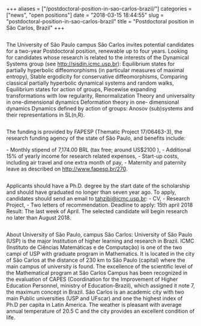 +++
aliases = ["/postdoctoral-position-in-sao-carlos-brazil/"]
categories = ["news", "open positions"]
date = "2018-03-15 18:44:55"
slug = "postdoctoral-position-in-sao-carlos-brazil"
title = "Postdoctoral position in São Carlos, Brazil"
+++
<div class="page" title="Page 1">

<div class="section">

<div class="layoutArea">

<div class="column">

The University of São Paulo campus São Carlos invites potential
candidates for a two-year Postdoctoral position, renewable up to four
years. Looking for candidates whose research is related to the interests
of the Dynamical Systems group (see <http://sisdin.icmc.usp.br>):
Equilibrium states for partially hyperbolic diffeomorphisms (in
particular measures of maximal entropy), Stable ergodicity for
conservative diffeomorphisms, Comparing classical partially hyperbolic
dynamical systems and random walks, Equilibrium states for action of
groups, Piecewise expanding transformations with low regularity,
Renormalization Theory and universality in one-dimensional dynamics
Deformation theory in one- dimensional dynamics Dynamics defined by
action of groups: Anosov (sub)systems and their representations in
SL(n,R).

</div>

<div class="page" title="Page 1">

<div class="section">

<div class="layoutArea">

<div class="column">

The funding is provided by FAPESP (Thematic Project 17/06463-3), the
research funding agency of the state of São Paulo, and benefits include:

\- Monthly stipend of 7,174.00 BRL (tax free; around US$2100 ), -
Additional 15% of yearly income for research related expenses, -
Start-up costs, including air travel and one extra month of pay, -
Maternity and paternity leave as described on
<http://www.fapesp.br/270>.

<div class="page" title="Page 1">

<div class="section">

<div class="layoutArea">

<div class="column">

Applicants should have a Ph.D. degree by the start date of the
scholarship and should have graduated no longer than seven year ago. To
apply, candidates should send an email to tahzibi@icmc.usp.br: - CV, -
Research Project, - Two letters of recommendation. Deadline to apply:
15th april 2018 Result: The last week of April. The selected candidate
will begin research no later than August 2018.

<div class="page" title="Page 2">

<div class="section">

<div class="layoutArea">

<div class="column">

About University of São Paulo, campus São Carlos: University of São
Paulo (USP) is the major Institution of higher learning and research in
Brazil. ICMC (Instituto de Ciências Matemáticas e de Computação) is one
of the two campi of USP with graduate program in Mathematics. It is
located in the city of São Carlos at the distance of 230 km to São Paulo
(capital) where the main campus of university is found. The excellence
of the scientific level of the Mathematical program at São Carlos Campus
has been recognized in the evaluation of CAPES (Coordination for the
Improvement of Higher Education Personnel, ministry of
Education-Brazil), which assigned it note 7, the maximum concept in
Brazil. São Carlos is an academic city with two main Public universities
(USP and UFscar) and one the highest index of Ph.D per capita in Latin
America. The weather is pleasant with average annual temperature of 20.5
C and the city provides an excellent condition of life.

 

</div>

</div>

</div>

</div>

</div>

</div>

</div>

</div>

</div>

</div>

</div>

</div>

</div>

</div>

</div>
